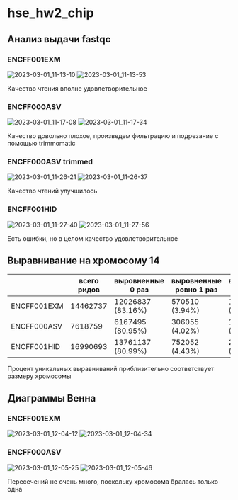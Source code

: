 # hse_hw2_chip
## Анализ выдачи fastqc
### ENCFF001EXM
![2023-03-01_11-13-10](https://user-images.githubusercontent.com/87602071/222082022-8e22cc97-a7e7-466a-9ff2-60971bc97d78.png)
![2023-03-01_11-13-53](https://user-images.githubusercontent.com/87602071/222082033-eec38f70-e642-4abe-ba21-855c2af3a635.png)

Качество чтения вполне удовлетворительное
### ENCFF000ASV
![2023-03-01_11-17-08](https://user-images.githubusercontent.com/87602071/222082908-31d9af17-569b-464b-a403-99526980b065.png)
![2023-03-01_11-17-34](https://user-images.githubusercontent.com/87602071/222082915-e3e3b40b-439b-4f32-a1cf-32a36d6c820a.png)

Качество довольно плохое, произведем фильтрацию и подрезание c помощью trimmomatic
### ENCFF000ASV trimmed
![2023-03-01_11-26-21](https://user-images.githubusercontent.com/87602071/222084685-248c3c08-bf15-4799-a8fe-68179e189f8c.png)
![2023-03-01_11-26-37](https://user-images.githubusercontent.com/87602071/222084693-3179762a-d172-4f53-8705-5f303e11445d.png)

Качество чтений улучшилось
### ENCFF001HID
![2023-03-01_11-27-40](https://user-images.githubusercontent.com/87602071/222084967-c5171015-6d9a-4214-b9b8-7a6ed8a84929.png)
![2023-03-01_11-27-56](https://user-images.githubusercontent.com/87602071/222084977-f9637cff-afaa-49d8-ac96-a9939770621e.png)

Есть ошибки, но в целом качество удовлетворительное
## Выравнивание на хромосому 14

|                       |**всего ридов**|**выровненные 0 раз**|**выровненные ровно 1 раз**|**выровненные более 1 раза**|
|-----------------------|---------------|---------------------|---------------------------|----------------------------|
|ENCFF001EXM            |   14462737    |  12026837 (83.16%)  |      570510 (3.94%)      |       1865390 (12.90%)     |
|ENCFF000ASV            |   7618759     |  6167495 (80.95%)  |      306055 (4.02%)      |      1145209 (15.03%)     |
|ENCFF001HID            |   16990693    |  13761137 (80.99%)  |      752052 (4.43%)      |       2477504 (14.58%)     |

Процент уникальных выравниваний приблизительно соответствует размеру хромосомы
## Диаграммы Венна
### ENCFF001EXM
![2023-03-01_12-04-12](https://user-images.githubusercontent.com/87602071/222093124-64137799-0c6a-428c-85ec-039365eef64e.png)
![2023-03-01_12-04-34](https://user-images.githubusercontent.com/87602071/222093130-915a10b0-f368-4563-be7e-6861800d6693.png)
### ENCFF000ASV
![2023-03-01_12-05-25](https://user-images.githubusercontent.com/87602071/222093373-f766e11b-eb48-409c-887a-a7d747247057.png)
![2023-03-01_12-05-46](https://user-images.githubusercontent.com/87602071/222093391-d1be578d-2442-4fc5-b280-a53ef7d43a1e.png)

Пересечений не очень много, поскольку хромосома бралась только одна
